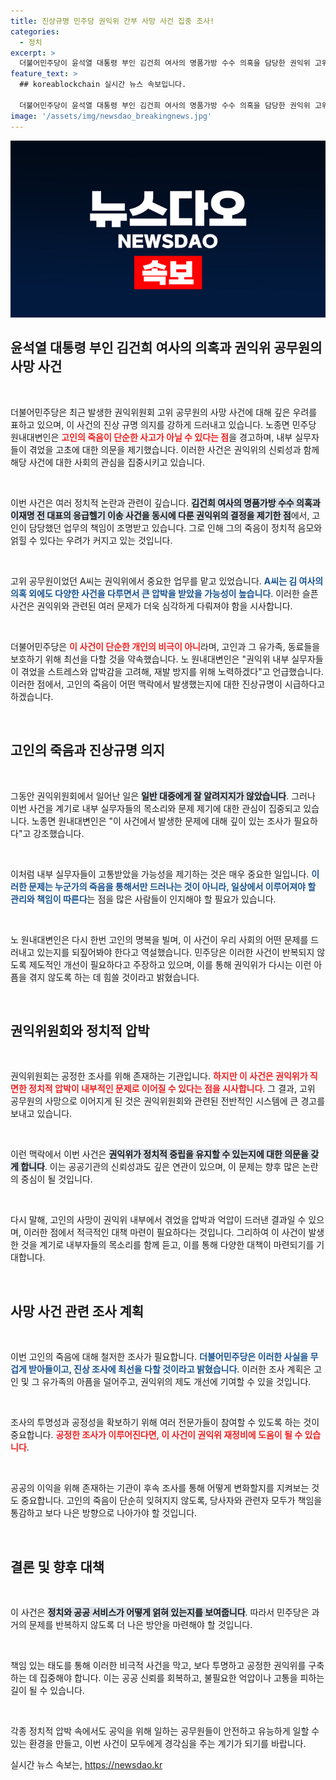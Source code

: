 ```yaml
---
title: 진상규명 민주당 권익위 간부 사망 사건 집중 조사!
categories:
  - 정치
excerpt: >
  더불어민주당이 윤석열 대통령 부인 김건희 여사의 명품가방 수수 의혹을 담당한 권익위 고위 공무원 사망 사건의 진상 규명을 예고하며, 내부 고초에 대한 의문을 제기했습니다. 이 사건의 배경에는 진실이 숨겨져 있습니다!
feature_text: >
  ## koreablockchain 실시간 뉴스 속보입니다.

  더불어민주당이 윤석열 대통령 부인 김건희 여사의 명품가방 수수 의혹을 담당한 권익위 고위 공무원 사망 사건의 진상 규명을 예고하며, 내부 고초에 대한 의문을 제기했습니다. 이 사건의 배경에는 진실이 숨겨져 있습니다!
image: '/assets/img/newsdao_breakingnews.jpg'
---
```


<p><img src="/assets/img/newsdao_breakingnews.jpg" alt="koreablockchain 속보" /></p>

<h2 data-ke-size="size26">윤석열 대통령 부인 김건희 여사의 의혹과 권익위 공무원의 사망 사건</h2>

<p data-ke-size="size16">&nbsp;</p>

<p>더불어민주당은 최근 발생한 권익위원회 고위 공무원의 사망 사건에 대해 깊은 우려를 표하고 있으며, 이 사건의 진상 규명 의지를 강하게 드러내고 있습니다. 노종면 민주당 원내대변인은 <b><span style="color: #ee2323;">고인의 죽음이 단순한 사고가 아닐 수 있다는 점</span></b>을 경고하며, 내부 실무자들이 겪었을 고초에 대한 의문을 제기했습니다. 이러한 사건은 권익위의 신뢰성과 함께 해당 사건에 대한 사회의 관심을 집중시키고 있습니다.</p>

<p data-ke-size="size16">&nbsp;</p>

<p>이번 사건은 여러 정치적 논란과 관련이 깊습니다. <b><span style="background-color: #21538527;">김건희 여사의 명품가방 수수 의혹과 이재명 전 대표의 응급헬기 이송 사건을 동시에 다룬 권익위의 결정을 제기한 점</span></b>에서, 고인이 담당했던 업무의 책임이 조명받고 있습니다. 그로 인해 그의 죽음이 정치적 음모와 얽힐 수 있다는 우려가 커지고 있는 것입니다.</p>

<p data-ke-size="size16">&nbsp;</p>

<p>고위 공무원이었던 A씨는 권익위에서 중요한 업무를 맡고 있었습니다. <b><span style="color: #1a5490;">A씨는 김 여사의 의혹 외에도 다양한 사건을 다루면서 큰 압박을 받았을 가능성이 높습니다</span></b>. 이러한 슬픈 사건은 권익위와 관련된 여러 문제가 더욱 심각하게 다뤄져야 함을 시사합니다.</p>

<p data-ke-size="size16">&nbsp;</p>

<p>더불어민주당은 <b><span style="color: #ee2323;">이 사건이 단순한 개인의 비극이 아니</span></b>라며, 고인과 그 유가족, 동료들을 보호하기 위해 최선을 다할 것을 약속했습니다. 노 원내대변인은 "권익위 내부 실무자들이 겪었을 스트레스와 압박감을 고려해, 재발 방지를 위해 노력하겠다"고 언급했습니다. 이러한 점에서, 고인의 죽음이 어떤 맥락에서 발생했는지에 대한 진상규명이 시급하다고 하겠습니다.</p>

<p data-ke-size="size16">&nbsp;</p>

<h2 data-ke-size="size26">고인의 죽음과 진상규명 의지</h2>

<p data-ke-size="size16">&nbsp;</p>

<p>그동안 권익위원회에서 일어난 일은 <b><span style="background-color: #21538527;">일반 대중에게 잘 알려지지가 않았습니다</span></b>. 그러나 이번 사건을 계기로 내부 실무자들의 목소리와 문제 제기에 대한 관심이 집중되고 있습니다. 노종면 원내대변인은 "이 사건에서 발생한 문제에 대해 깊이 있는 조사가 필요하다"고 강조했습니다. </p>

<p data-ke-size="size16">&nbsp;</p>

<p>이처럼 내부 실무자들이 고통받았을 가능성을 제기하는 것은 매우 중요한 일입니다. <b><span style="color: #1a5490;">이러한 문제는 누군가의 죽음을 통해서만 드러나는 것이 아니라, 일상에서 이루어져야 할 관리와 책임이 따른다</span></b>는 점을 많은 사람들이 인지해야 할 필요가 있습니다. </p>

<p data-ke-size="size16">&nbsp;</p>

<p>노 원내대변인은 다시 한번 고인의 명복을 빌며, 이 사건이 우리 사회의 어떤 문제를 드러내고 있는지를 되짚어봐야 한다고 역설했습니다. 민주당은 이러한 사건이 반복되지 않도록 제도적인 개선이 필요하다고 주장하고 있으며, 이를 통해 권익위가 다시는 이런 아픔을 겪지 않도록 하는 데 힘쓸 것이라고 밝혔습니다.</p>

<p data-ke-size="size16">&nbsp;</p>

<h2 data-ke-size="size26">권익위원회와 정치적 압박</h2>

<p data-ke-size="size16">&nbsp;</p>

<p>권익위원회는 공정한 조사를 위해 존재하는 기관입니다. <b><span style="color: #ee2323;">하지만 이 사건은 권익위가 직면한 정치적 압박이 내부적인 문제로 이어질 수 있다는 점을 시사합니다</span></b>. 그 결과, 고위 공무원의 사망으로 이어지게 된 것은 권익위원회와 관련된 전반적인 시스템에 큰 경고를 보내고 있습니다. </p>

<p data-ke-size="size16">&nbsp;</p>

<p>이런 맥락에서 이번 사건은 <b><span style="background-color: #21538527;">권익위가 정치적 중립을 유지할 수 있는지에 대한 의문을 갖게 합니다</span></b>. 이는 공공기관의 신뢰성과도 깊은 연관이 있으며, 이 문제는 향후 많은 논란의 중심이 될 것입니다. </p>

<p data-ke-size="size16">&nbsp;</p>

<p>다시 말해, 고인의 사망이 권익위 내부에서 겪었을 압박과 억압이 드러낸 결과일 수 있으며, 이러한 점에서 적극적인 대책 마련이 필요하다는 것입니다. 그리하여 이 사건이 발생한 것을 계기로 내부자들의 목소리를 함께 듣고, 이를 통해 다양한 대책이 마련되기를 기대합니다.</p>

<p data-ke-size="size16">&nbsp;</p>

<h2 data-ke-size="size26">사망 사건 관련 조사 계획</h2>

<p data-ke-size="size16">&nbsp;</p>

<p>이번 고인의 죽음에 대해 철저한 조사가 필요합니다. <b><span style="color: #1a5490;">더불어민주당은 이러한 사실을 무겁게 받아들이고, 진상 조사에 최선을 다할 것이라고 밝혔습니다</span></b>. 이러한 조사 계획은 고인 및 그 유가족의 아픔을 덜어주고, 권익위의 제도 개선에 기여할 수 있을 것입니다. </p>

<p data-ke-size="size16">&nbsp;</p>

<p>조사의 투명성과 공정성을 확보하기 위해 여러 전문가들이 참여할 수 있도록 하는 것이 중요합니다. <b><span style="color: #ee2323;">공정한 조사가 이루어진다면, 이 사건이 권익위 재정비에 도움이 될 수 있습니다</span></b>. </p>

<p data-ke-size="size16">&nbsp;</p>

<p>공공의 이익을 위해 존재하는 기관이 후속 조사를 통해 어떻게 변화할지를 지켜보는 것도 중요합니다. 고인의 죽음이 단순히 잊혀지지 않도록, 당사자와 관련자 모두가 책임을 통감하고 보다 나은 방향으로 나아가야 할 것입니다.</p>

<p data-ke-size="size16">&nbsp;</p>

<h2 data-ke-size="size26">결론 및 향후 대책</h2>

<p data-ke-size="size16">&nbsp;</p>

<p>이 사건은 <b><span style="background-color: #21538527;">정치와 공공 서비스가 어떻게 얽혀 있는지를 보여줍니다</span></b>. 따라서 민주당은 과거의 문제를 반복하지 않도록 더 나은 방안을 마련해야 할 것입니다. </p>

<p data-ke-size="size16">&nbsp;</p>

<p>책임 있는 태도를 통해 이러한 비극적 사건을 막고, 보다 투명하고 공정한 권익위를 구축하는 데 집중해야 합니다. 이는 공공 신뢰를 회복하고, 불필요한 억압이나 고통을 피하는 길이 될 수 있습니다.</p>

<p data-ke-size="size16">&nbsp;</p>

<p>각종 정치적 압박 속에서도 공익을 위해 일하는 공무원들이 안전하고 유능하게 일할 수 있는 환경을 만들고, 이번 사건이 모두에게 경각심을 주는 계기가 되기를 바랍니다.</p>
실시간 뉴스 속보는, <a href="https://newsdao.kr" rel="dofollow">https://newsdao.kr</a>


